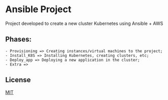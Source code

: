 # Ansible Project

Project developed to create a new cluster Kubernetes using Ansible + AWS

## Phases:

```
- Provisioning => Creating instances/virtual machines to the project;
- Install_K8S => Installing Kubernetes, creating clusters, etc;
- Deploy_app => Deploying a new application in the cluster;
- Extra => 
```

## License
[MIT](https://choosealicense.com/licenses/mit/)
